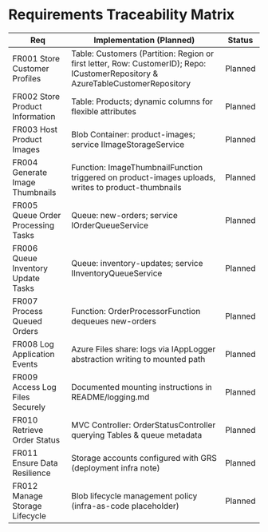 # Requirements Traceability Matrix

| Req | Implementation (Planned) | Status |
| --- | ------------------------ | ------ |
| FR001 Store Customer Profiles | Table: Customers (Partition: Region or first letter, Row: CustomerID); Repo: ICustomerRepository & AzureTableCustomerRepository | Planned |
| FR002 Store Product Information | Table: Products; dynamic columns for flexible attributes | Planned |
| FR003 Host Product Images | Blob Container: product-images; service IImageStorageService | Planned |
| FR004 Generate Image Thumbnails | Function: ImageThumbnailFunction triggered on product-images uploads, writes to product-thumbnails | Planned |
| FR005 Queue Order Processing Tasks | Queue: new-orders; service IOrderQueueService | Planned |
| FR006 Queue Inventory Update Tasks | Queue: inventory-updates; service IInventoryQueueService | Planned |
| FR007 Process Queued Orders | Function: OrderProcessorFunction dequeues new-orders | Planned |
| FR008 Log Application Events | Azure Files share: logs via IAppLogger abstraction writing to mounted path | Planned |
| FR009 Access Log Files Securely | Documented mounting instructions in README/logging.md | Planned |
| FR010 Retrieve Order Status | MVC Controller: OrderStatusController querying Tables & queue metadata | Planned |
| FR011 Ensure Data Resilience | Storage accounts configured with GRS (deployment infra note) | Planned |
| FR012 Manage Storage Lifecycle | Blob lifecycle management policy (infra-as-code placeholder) | Planned |
